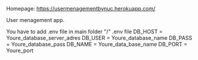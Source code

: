 Homepage: https://usermenagementbynuc.herokuapp.com/

User menagement app.


You have to add .env file in main folder "/"
.env file
DB_HOST = Youre_database_server_adres
DB_USER = Youre_database_name
DB_PASS = Youre_database_pass
DB_NAME = Youre_data_base_name
DB_PORT = Youre_port

